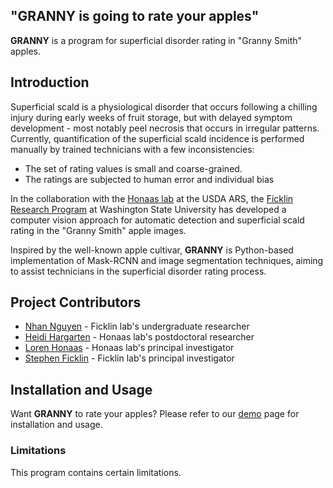 ## "**GRANNY** is going to rate your apples"

**GRANNY** is a program for superficial disorder rating in "Granny Smith" apples.

## Introduction

Superficial scald is a physiological disorder that occurs following a chilling injury during early weeks of fruit storage, but with delayed symptom development - most notably peel necrosis that occurs in irregular patterns. Currently, quantification of the superficial scald incidence is performed manually by trained technicians with a few inconsistencies:

- The set of rating values is small and coarse-grained.
- The ratings are subjected to human error and individual bias

In the collaboration with the [Honaas lab](https://www.ars.usda.gov/pacific-west-area/wenatchee-wa/physiology-and-pathology-of-tree-fruits-research/people/loren-honaas/) at the USDA ARS, the [Ficklin Research Program](http://ficklinlab.cahnrs.wsu.edu/) at Washington State University has developed a computer vision approach for automatic detection and superficial scald rating in the "Granny Smith" apple images.

Inspired by the well-known apple cultivar, **GRANNY** is Python-based implementation of Mask-RCNN and image segmentation techniques, aiming to assist technicians in the superficial disorder rating process.

## Project Contributors

- [Nhan Nguyen](mailto:nhan.h.nguyen@wsu.edu) - Ficklin lab's undergraduate researcher
- [Heidi Hargarten](mailto:heidi.hargarten@usda.gov) - Honaas lab's postdoctoral researcher
- [Loren Honaas](mailto:loren.honaas@usda.gov) - Honaas lab's principal investigator
- [Stephen Ficklin](mailto:stephen.ficklin@wsu.edu) - Ficklin lab's principal investigator

## Installation and Usage

Want **GRANNY** to rate your apples? Please refer to our [demo](https://github.com/SystemsGenetics/granny/tree/master/demo) page for installation and usage.

### Limitations

This program contains certain limitations.
